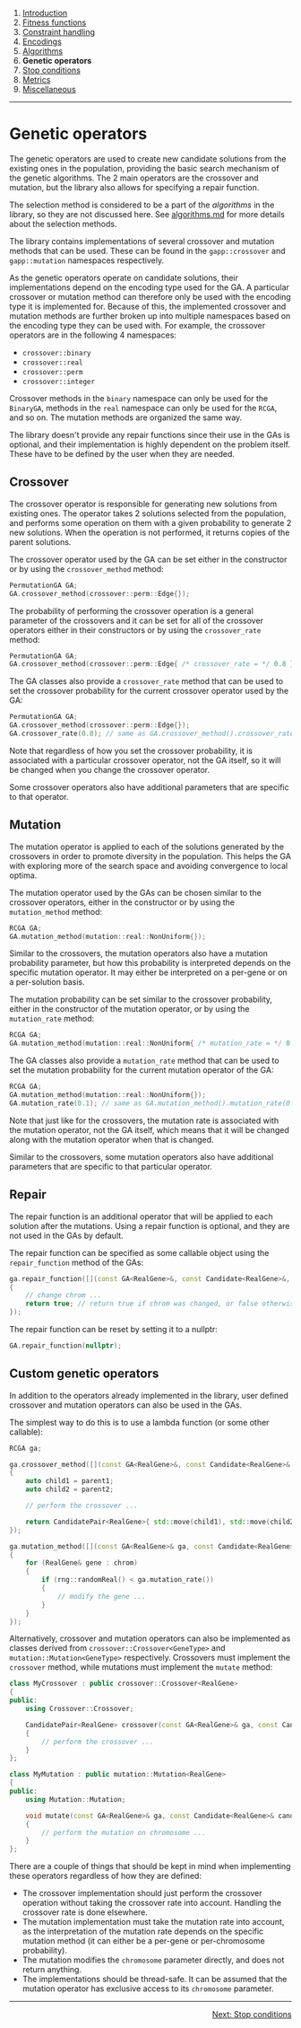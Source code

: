 ﻿
1. [Introduction](introduction.md)  
2. [Fitness functions](fitness-functions.md)  
3. [Constraint handling](constraint-handling.md)  
4. [Encodings](encodings.md)  
5. [Algorithms](algorithms.md)  
6. **Genetic operators**  
7. [Stop conditions](stop-conditions.md)  
8. [Metrics](metrics.md)  
9. [Miscellaneous](miscellaneous.md)

------------------------------------------------------------------------------------------------

# Genetic operators

The genetic operators are used to create new candidate solutions from the existing
ones in the population, providing the basic search mechanism of the genetic
algorithms. The 2 main operators are the crossover and mutation, but the library
also allows for specifying a repair function.

The selection method is considered to be a part of the *algorithms* in the library,
so they are not discussed here. See [algorithms.md](algorithms.md) for more details
about the selection methods.

The library contains implementations of several crossover and mutation methods
that can be used. These can be found in the `gapp::crossover` and
`gapp::mutation` namespaces respectively.

As the genetic operators operate on candidate solutions, their implementations depend
on the encoding type used for the GA. A particular crossover or mutation method can
therefore only be used with the encoding type it is implemented for.
Because of this, the implemented crossover and mutation methods are further broken
up into multiple namespaces based on the encoding type they can be used with.
For example, the crossover operators are in the following 4 namespaces:

 - `crossover::binary`
 - `crossover::real`
 - `crossover::perm`
 - `crossover::integer`

Crossover methods in the `binary` namespace can only be used for the `BinaryGA`,
methods in the `real` namespace can only be used for the `RCGA`, and so on.
The mutation methods are organized the same way.

The library doesn't provide any repair functions since their use in the GAs
is optional, and their implementation is highly dependent on the problem itself.
These have to be defined by the user when they are needed.

## Crossover

The crossover operator is responsible for generating new solutions from existing
ones. The operator takes 2 solutions selected from the population, and performs
some operation on them with a given probability to generate 2 new solutions.
When the operation is not performed, it returns copies of the parent solutions.

The crossover operator used by the GA can be set either in the constructor or by
using the `crossover_method` method:

```cpp
PermutationGA GA;
GA.crossover_method(crossover::perm::Edge{});
```

The probability of performing the crossover operation is a general parameter
of the crossovers and it can be set for all of the crossover operators either
in their constructors or by using the `crossover_rate` method:

```cpp
PermutationGA GA;
GA.crossover_method(crossover::perm::Edge{ /* crossover_rate = */ 0.8 });
```

The GA classes also provide a `crossover_rate` method that can be used to set
the crossover probability for the current crossover operator used by the GA:

```cpp
PermutationGA GA;
GA.crossover_method(crossover::perm::Edge{});
GA.crossover_rate(0.8); // same as GA.crossover_method().crossover_rate(0.8)
```

Note that regardless of how you set the crossover probability, it is associated
with a particular crossover operator, not the GA itself, so it will be changed
when you change the crossover operator.

Some crossover operators also have additional parameters that are specific
to that operator.

## Mutation

The mutation operator is applied to each of the solutions generated by the
crossovers in order to promote diversity in the population. This helps the GA
with exploring more of the search space and avoiding convergence to local
optima.

The mutation operator used by the GAs can be chosen similar to the crossover
operators, either in the constructor or by using the `mutation_method` method:

```cpp
RCGA GA;
GA.mutation_method(mutation::real::NonUniform{});
```

Similar to the crossovers, the mutation operators also have a mutation
probability parameter, but how this probability is interpreted depends
on the specific mutation operator. It may either be interpreted on a
per-gene or on a per-solution basis.

The mutation probability can be set similar to the crossover probability, either
in the constructor of the mutation operator, or by using the `mutation_rate`
method:

```cpp
RCGA GA;
GA.mutation_method(mutation::real::NonUniform{ /* mutation_rate = */ 0.1 });
```

The GA classes also provide a `mutation_rate` method that can be used to set
the mutation probability for the current mutation operator of the GA:

```cpp
RCGA GA;
GA.mutation_method(mutation::real::NonUniform{});
GA.mutation_rate(0.1); // same as GA.mutation_method().mutation_rate(0.1)
```

Note that just like for the crossovers, the mutation rate is associated with the
mutation operator, not the GA itself, which means that it will be changed along
with the mutation operator when that is changed.

Similar to the crossovers, some mutation operators also have additional parameters
that are specific to that particular operator.

## Repair

The repair function is an additional operator that will be applied to each
solution after the mutations. Using a repair function is optional, and they are
not used in the GAs by default.

The repair function can be specified as some callable object using the `repair_function`
method of the GAs:

```cpp
ga.repair_function([](const GA<RealGene>&, const Candidate<RealGene>&, Chromosome<RealGene>& chrom)
{
    // change chrom ...
    return true; // return true if chrom was changed, or false otherwise
});
```

The repair function can be reset by setting it to a nullptr:

```cpp
GA.repair_function(nullptr);
```

## Custom genetic operators

In addition to the operators already implemented in the library,
user defined crossover and mutation operators can also be used in the GAs.

The simplest way to do this is to use a lambda function (or some other callable):

```cpp
RCGA ga;

ga.crossover_method([](const GA<RealGene>&, const Candidate<RealGene>& parent1, const Candidate<RealGene>& parent2)
{
    auto child1 = parent1;
    auto child2 = parent2;

    // perform the crossover ...

    return CandidatePair<RealGene>{ std::move(child1), std::move(child2) };
});

ga.mutation_method([](const GA<RealGene>& ga, const Candidate<RealGene>& sol, Chromosome<RealGene>& chrom)
{
    for (RealGene& gene : chrom)
    {
        if (rng::randomReal() < ga.mutation_rate())
        {
            // modify the gene ...
        }
    }
});
```

Alternatively, crossover and mutation operators can also be implemented as
classes derived from `crossover::Crossover<GeneType>` and
`mutation::Mutation<GeneType>` respectively. Crossovers must implement the
`crossover` method, while mutations must implement the `mutate` method:

```cpp
class MyCrossover : public crossover::Crossover<RealGene>
{
public:
    using Crossover::Crossover;

    CandidatePair<RealGene> crossover(const GA<RealGene>& ga, const Candidate<RealGene>& parent1, const Candidate<RealGene>& parent2) const override
    {
        // perform the crossover ...
    }
};
```

```cpp
class MyMutation : public mutation::Mutation<RealGene>
{
public:
    using Mutation::Mutation;

    void mutate(const GA<RealGene>& ga, const Candidate<RealGene>& candidate, Chromosome<RealGene>& chromosome) const override
    {
        // perform the mutation on chromosome ...
    }
};
```

There are a couple of things that should be kept in mind when implementing these operators
regardless of how they are defined:

 - The crossover implementation should just perform the crossover operation without
   taking the crossover rate into account. Handling the crossover rate is done elsewhere.
 - The mutation implementation must take the mutation rate into account, as the
   interpretation of the mutation rate depends on the specific mutation method
   (it can either be a per-gene or per-chromosome probability).
 - The mutation modifies the `chromosome` parameter directly, and does not return anything.
 - The implementations should be thread-safe. It can be assumed that the mutation operator
   has exclusive access to its `chromosome` parameter.

------------------------------------------------------------------------------------------------

<p align="right"><a href="stop-conditions.md">Next: Stop conditions</a></p>
